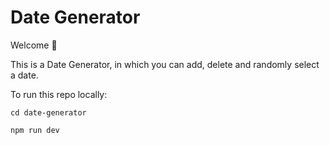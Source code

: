 # Date Generator

 Welcome :wave:

 This is a Date Generator, in which you can add, delete and randomly select a date.

To run this repo locally:

```cd date-generator```

```npm run dev```